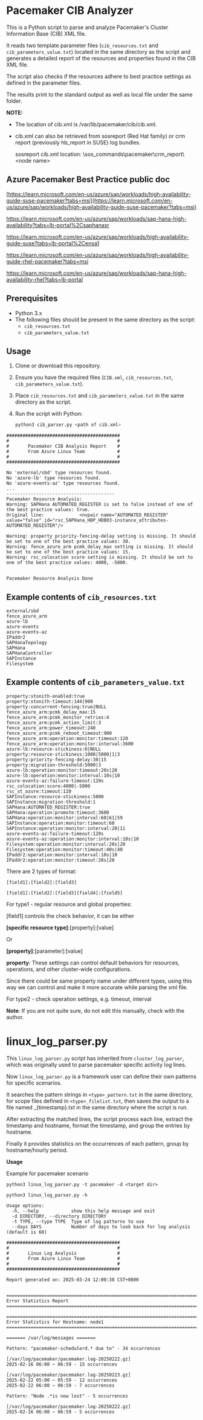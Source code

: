# Pacemaker CIB Analyzer

This is a Python script to parse and analyze Pacemaker's Cluster Information Base (CIB) XML file. 

It reads two template parameter files (`cib_resources.txt` and `cib_parameters_value.txt`) located in the same directory as the script and generates a detailed report of the resources and properties found in the CIB XML file. 

The script also checks if the resources adhere to best practice settings as defined in the parameter files.

The results print to the standard output as well as local file under the same folder.

**NOTE:** 

- The location of cib.xml is /var/lib/pacemaker/cib/cib.xml.

- cib.xml can also be retrieved from sosreport (Red Hat family) or crm report (previously hb_report in SUSE) log bundles.
  
  sosreport cib.xml location: \sos_commands\pacemaker\crm_report\\<node name\>

## Azure Pacemaker Best Practice public doc
[https://learn.microsoft.com/en-us/azure/sap/workloads/high-availability-guide-suse-pacemaker?tabs=msi](https://learn.microsoft.com/en-us/azure/sap/workloads/high-availability-guide-suse-pacemaker?tabs=msi)

https://learn.microsoft.com/en-us/azure/sap/workloads/sap-hana-high-availability?tabs=lb-portal%2Csaphanasr

https://learn.microsoft.com/en-us/azure/sap/workloads/high-availability-guide-suse?tabs=lb-portal%2Censa1

https://learn.microsoft.com/en-us/azure/sap/workloads/high-availability-guide-rhel-pacemaker?tabs=msi

https://learn.microsoft.com/en-us/azure/sap/workloads/sap-hana-high-availability-rhel?tabs=lb-portal


## Prerequisites

- Python 3.x
- The following files should be present in the same directory as the script:
  - `cib_resources.txt`
  - `cib_parameters_value.txt`

## Usage

1. Clone or download this repository.
2. Ensure you have the required files (`CIB.xml`, `cib_resources.txt`, `cib_parameters_value.txt`).
3. Place `cib_resources.txt` and `cib_parameters_value.txt` in the same directory as the script.
4. Run the script with Python:

    ```sh
    python3 cib_parser.py <path of cib.xml>
    ```
    
```
##########################################
#                                        #
#       Pacemaker CIB Analysis Report    #
#       From Azure Linux Team            #
#                                        #
##########################################

No 'external/sbd' type resources found.
No 'azure-lb' type resources found.
No 'azure-events-az' type resources found.
...
----------------------------------------
Pacemaker Resource Analysis:
Warning: SAPHana AUTOMATED_REGISTER is set to false instead of one of the best practice values: true.
Original line:             <nvpair name="AUTOMATED_REGISTER" value="false" id="rsc_SAPHana_HDP_HDB03-instance_attributes-AUTOMATED_REGISTER"/>

Warning: property priority-fencing-delay setting is missing. It should be set to one of the best practice values: 30.
Warning: fence_azure_arm pcmk_delay_max setting is missing. It should be set to one of the best practice values: 15.
Warning: rsc_colocation score setting is missing. It should be set to one of the best practice values: 4000, -5000.


Pacemaker Resource Analysis Done

```

## Example contents of `cib_resources.txt`

```
external/sbd
fence_azure_arm
azure-lb
azure-events
azure-events-az
IPaddr2
SAPHanaTopology
SAPHana
SAPHanaController
SAPInstance
Filesystem
```

## Example contents of `cib_parameters_value.txt`
```
property:stonith-enabled:true
property:stonith-timeout:144|900
property:concurrent-fencing:true|NULL
fence_azure_arm:pcmk_delay_max:15
fence_azure_arm:pcmk_monitor_retries:4
fence_azure_arm:pcmk_action_limit:3
fence_azure_arm:power_timeout:240
fence_azure_arm:pcmk_reboot_timeout:900
fence_azure_arm:operation:monitor:timeout:120
fence_azure_arm:operation:monitor:interval:3600
azure-lb:resource-stickiness:0|NULL
property:resource-stickiness:1000|5000|1|3
property:priority-fencing-delay:30|15
property:migration-threshold:5000|3
azure-lb:operation:monitor:timeout:20s|20
azure-lb:operation:monitor:interval:10s|10
azure-events-az:failure-timeout:120s
rsc_colocation:score:4000|-5000
rsc_st_azure:timeout:120
SAPInstance:resource-stickiness:5000
SAPInstance:migration-threshold:1
SAPHana:AUTOMATED_REGISTER:true
SAPHana:operation:promote:timeout:3600
SAPHana:operation:monitor:interval:60|61|59
SAPInstance:operation:monitor:timeout:60
SAPInstance:operation:monitor:interval:20|11
azure-events-az:failure-timeout:120s
azure-events-az:operation:monitor:interval:10s|10
Filesystem:operation:monitor:interval:20s|20
Filesystem:operation:monitor:timeout:40s|40
IPaddr2:operation:monitor:interval:10s|10
IPaddr2:operation:monitor:timeout:20s|20

```

There are 2 types of format:
```
[field1]:[field2]:[field3] 

[field1]:[field2]:[field3][field4]:[field5]
```

For type1 - regular resource and global properties:

[field1] controls the check behavior, it can be either

**[specific resource type]**:[property]:[value]

Or

**[property]**:[parameter]:[value]

**property**: These settings can control default behaviors for resources, operations, and other cluster-wide configurations.

Since there could be same property name under different types, using this way we can control and make it more accurate while parsing the xml file.

For type2 - check operation settings, e.g. timeout, interval

**Note**: If you are not quite sure, do not edit this manually, check with the author.

# linux_log_parser.py

This `linux_log_parser.py` script has inherited from `cluster_log_parser`, which was originally used to parse pacemaker specific activity log lines.

Now `linux_log_parser.py` is a framework user can define their own patterns for specific scenarios.

It searches the pattern strings in `<type>_pattern.txt` in the same directory, for scope files defined in `<type>_filelist.txt`, then saves the output to a file named <type>_{timestamp}.txt in the same directory where the script is run.

After extracting the matched lines, the script process each line, extract the timestamp and hostname, format the timestamp, and group the entries by hostname.

Finally it provides statistics on the occurrences of each pattern, group by hostname/hourly period.

**Usage**

Example for pacemaker scenario

```
python3 linux_log_parser.py -t pacemaker -d <target dir>

python3 linux_log_parser.py -h

Usage options:
  -h, --help            show this help message and exit
  -d DIRECTORY, --directory DIRECTORY
  -t TYPE, --type TYPE  Type of log patterns to use
  --days DAYS           Number of days to look back for log analysis (default is 60)

##########################################
#                                        #
#       Linux Log Analysis               #
#       From Azure Linux Team            #
#                                        #
##########################################

Report generated on: 2025-03-24 12:00:38 CST+0800


================================================================================
Error Statistics Report
================================================================================

================================================================================
Error Statistics for Hostname: node1
================================================================================

======= /var/log/messages =======

Pattern: "pacemaker-schedulerd.* due to" - 34 occurrences

[/var/log/pacemaker/pacemaker.log-20250222.gz]
2025-02-16 06:00 ~ 06:59 - 15 occurrences

[/var/log/pacemaker/pacemaker.log-20250223.gz]
2025-02-22 05:00 ~ 05:59 - 12 occurrences
2025-02-22 06:00 ~ 06:59 - 7 occurrences

Pattern: "Node .*is now lost" - 5 occurrences

[/var/log/pacemaker/pacemaker.log-20250222.gz]
2025-02-16 06:00 ~ 06:59 - 5 occurrences

```
